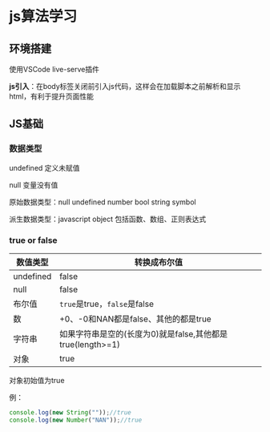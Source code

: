 # js算法学习

## 环境搭建

使用VSCode live-serve插件

**js引入**：在body标签关闭前引入js代码，这样会在加载脚本之前解析和显示html，有利于提升页面性能

## JS基础

### 数据类型

undefined 定义未赋值

null 变量没有值

原始数据类型：null undefined number bool string symbol

派生数据类型：javascript object 包括函数、数组、正则表达式

### true or false



| 数值类型  | 转换成布尔值                                               |
| --------- | ---------------------------------------------------------- |
| undefined | false                                                      |
| null      | false                                                      |
| 布尔值    | `true`是true，`false`是false                               |
| 数        | +0、-0和NAN都是false、其他的都是true                       |
| 字符串    | 如果字符串是空的(长度为0)就是false,其他都是true(length>=1) |
| 对象      | true                                                       |

 对象初始值为true

例：

```js
console.log(new String(""));//true
console.log(new Number("NAN"));//true
```

